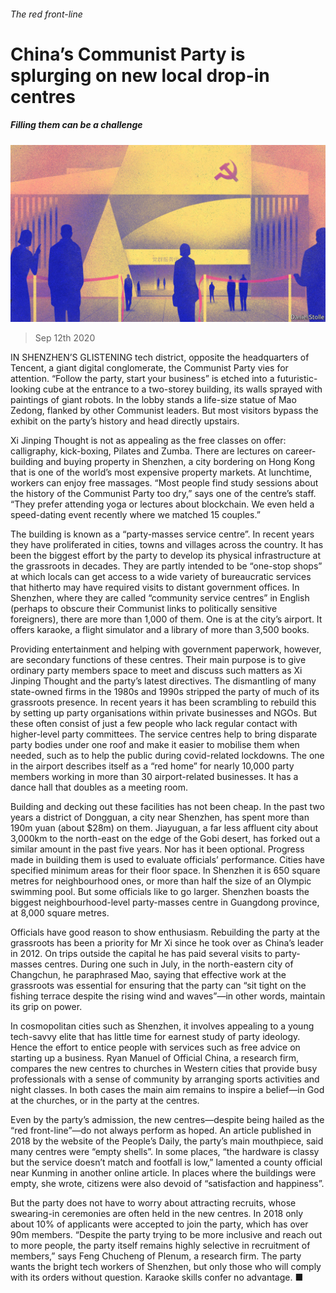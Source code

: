 ###### The red front-line

# China’s Communist Party is splurging on new local drop-in centres 

##### Filling them can be a challenge 

![image](images/20200912_CND001_0.jpg) 

> Sep 12th 2020 

IN SHENZHEN’S GLISTENING tech district, opposite the headquarters of Tencent, a giant digital conglomerate, the Communist Party vies for attention. “Follow the party, start your business” is etched into a futuristic-looking cube at the entrance to a two-storey building, its walls sprayed with paintings of giant robots. In the lobby stands a life-size statue of Mao Zedong, flanked by other Communist leaders. But most visitors bypass the exhibit on the party’s history and head directly upstairs.

Xi Jinping Thought is not as appealing as the free classes on offer: calligraphy, kick-boxing, Pilates and Zumba. There are lectures on career-building and buying property in Shenzhen, a city bordering on Hong Kong that is one of the world’s most expensive property markets. At lunchtime, workers can enjoy free massages. “Most people find study sessions about the history of the Communist Party too dry,” says one of the centre’s staff. “They prefer attending yoga or lectures about blockchain. We even held a speed-dating event recently where we matched 15 couples.”


The building is known as a “party-masses service centre”. In recent years they have proliferated in cities, towns and villages across the country. It has been the biggest effort by the party to develop its physical infrastructure at the grassroots in decades. They are partly intended to be “one-stop shops” at which locals can get access to a wide variety of bureaucratic services that hitherto may have required visits to distant government offices. In Shenzhen, where they are called “community service centres” in English (perhaps to obscure their Communist links to politically sensitive foreigners), there are more than 1,000 of them. One is at the city’s airport. It offers karaoke, a flight simulator and a library of more than 3,500 books.

Providing entertainment and helping with government paperwork, however, are secondary functions of these centres. Their main purpose is to give ordinary party members space to meet and discuss such matters as Xi Jinping Thought and the party’s latest directives. The dismantling of many state-owned firms in the 1980s and 1990s stripped the party of much of its grassroots presence. In recent years it has been scrambling to rebuild this by setting up party organisations within private businesses and NGOs. But these often consist of just a few people who lack regular contact with higher-level party committees. The service centres help to bring disparate party bodies under one roof and make it easier to mobilise them when needed, such as to help the public during covid-related lockdowns. The one in the airport describes itself as a “red home” for nearly 10,000 party members working in more than 30 airport-related businesses. It has a dance hall that doubles as a meeting room.

Building and decking out these facilities has not been cheap. In the past two years a district of Dongguan, a city near Shenzhen, has spent more than 190m yuan (about $28m) on them. Jiayuguan, a far less affluent city about 3,000km to the north-east on the edge of the Gobi desert, has forked out a similar amount in the past five years. Nor has it been optional. Progress made in building them is used to evaluate officials’ performance. Cities have specified minimum areas for their floor space. In Shenzhen it is 650 square metres for neighbourhood ones, or more than half the size of an Olympic swimming pool. But some officials like to go larger. Shenzhen boasts the biggest neighbourhood-level party-masses centre in Guangdong province, at 8,000 square metres.

Officials have good reason to show enthusiasm. Rebuilding the party at the grassroots has been a priority for Mr Xi since he took over as China’s leader in 2012. On trips outside the capital he has paid several visits to party-masses centres. During one such in July, in the north-eastern city of Changchun, he paraphrased Mao, saying that effective work at the grassroots was essential for ensuring that the party can “sit tight on the fishing terrace despite the rising wind and waves”—in other words, maintain its grip on power.

In cosmopolitan cities such as Shenzhen, it involves appealing to a young tech-savvy elite that has little time for earnest study of party ideology. Hence the effort to entice people with services such as free advice on starting up a business. Ryan Manuel of Official China, a research firm, compares the new centres to churches in Western cities that provide busy professionals with a sense of community by arranging sports activities and night classes. In both cases the main aim remains to inspire a belief—in God at the churches, or in the party at the centres.

Even by the party’s admission, the new centres—despite being hailed as the “red front-line”—do not always perform as hoped. An article published in 2018 by the website of the People’s Daily, the party’s main mouthpiece, said many centres were “empty shells”. In some places, “the hardware is classy but the service doesn’t match and footfall is low,” lamented a county official near Kunming in another online article. In places where the buildings were empty, she wrote, citizens were also devoid of “satisfaction and happiness”.

But the party does not have to worry about attracting recruits, whose swearing-in ceremonies are often held in the new centres. In 2018 only about 10% of applicants were accepted to join the party, which has over 90m members. “Despite the party trying to be more inclusive and reach out to more people, the party itself remains highly selective in recruitment of members,” says Feng Chucheng of Plenum, a research firm. The party wants the bright tech workers of Shenzhen, but only those who will comply with its orders without question. Karaoke skills confer no advantage. ■

